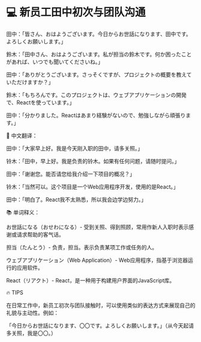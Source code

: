 # 💻 新员工田中初次与团队沟通

田中：「皆さん、おはようございます。今日からお世話になります、田中です。よろしくお願いします。」

鈴木：「田中さん、おはようございます。私が担当の鈴木です。何か困ったことがあれば、いつでも聞いてくださいね。」

田中：「ありがとうございます。さっそくですが、プロジェクトの概要を教えていただけますか？」

鈴木：「もちろんです。このプロジェクトは、ウェブアプリケーションの開発で、Reactを使っています。」

田中：「分かりました。Reactはあまり経験がないので、勉強しながら頑張ります。」

📝 中文翻译：

田中：「大家早上好。我是今天刚入职的田中，请多关照。」

铃木：「田中，早上好。我是负责的铃木。如果有任何问题，请随时提问。」

田中：「谢谢您。能否请您给我介绍一下项目的概况？」

铃木：「当然可以。这个项目是一个Web应用程序开发，使用的是React。」

田中：「明白了。React我不太熟悉，所以我会边学边努力。」

📚 单词释义：

お世話になる（おせわになる）- 受到关照、得到照顾，常用作新人入职时表示感谢或请求帮助的客气话。

担当（たんとう）- 负责，担当。表示负责某项工作或任务的人。

ウェブアプリケーション（Web Application）- Web应用程序，指基于浏览器运行的应用软件。

React（リアクト）- React，是一种用于构建用户界面的JavaScript库。

🔥 TIPS

在日常工作中，新员工初次与团队接触时，可以使用类似的表达方式来展现自己的礼貌与主动性。例如：

「今日からお世話になります、〇〇です。よろしくお願いします。」（从今天起请多关照，我是〇〇。）
